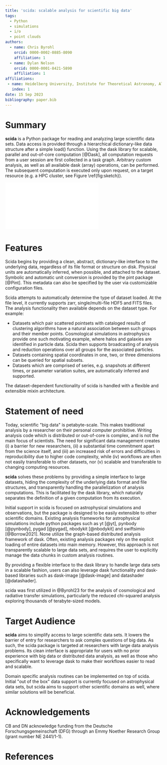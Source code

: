 ```yaml
---
title: 'scida: scalable analysis for scientific big data'
tags:
  - Python
  - simulations
  - i/o
  - point clouds
authors:
  - name: Chris Byrohl
    orcid: 0000-0002-0885-8090
    affiliation: 1
  - name: Dylan Nelson
    orcid: 0000-0001-8421-5890
    affiliation: 1
affiliations:
 - name: Heidelberg University, Institute for Theoretical Astronomy, Albert-Ueberle-Str. 2, 69120 Heideberg, Germany
   index: 1
date: 15 Sep 2023
bibliography: paper.bib
---
```


# Summary

**scida** is a Python package for reading and analyzing large scientific data sets.
Data access is provided through a hierarchical dictionary-like data structure after a simple load() function.
Using the dask library for scalable, parallel and out-of-core computation [@Dask],
all computation requests from a user session are first collected in a task graph.
Arbitrary custom analysis, as well as all available dask (array) operations, can be performed.
The subsequent computation is executed only upon request, on a target resource (e.g. a HPC cluster, see Figure \ref{fig:sketch}).

![Schematic of the workflow. In a user session, a recipe (i.e. sequence of analysis operations) for desired data product can be built by consecutive chaining of operations, which are internally represented by dask task graphs. Calculation is triggered by the compute() command, evaluating the graph on a target resource. The result, much smaller than the original data, is sent back to the user session for further analysis/plotting. \label{fig:sketch}](sketch.pdf)

# Features

Scida begins by providing a clean, abstract, dictionary-like interface to the underlying data, regardless of its
file format or structure on disk. Physical units are automatically inferred, when possible, and attached
to the dataset. Symbolic and automatic unit conversion is provided by the pint package [@Pint]. This metadata can
also be specified by the user via customizable configuration files.

Scida attempts to automatically determine the type of dataset loaded. At the file level, it currently supports
zarr, single/multi-file HDF5 and FITS files. The analysis functionality then available depends on the dataset type.
For example:

* Datasets which pair scattered pointsets with cataloged results of clustering algorithms have a
natural association between such groups and their member points. Cosmological simulations in astrophysics provide
one such motivating example, where halos and galaxies are identified in particle data. Scida then supports broadcasting of analysis and reduction operations over all groups for the associated particles.
* Datasets containing spatial coordinates in one, two, or three dimensions can be queried for spatial subsets.
* Datasets which are comprised of series, e.g. snapshots at different times, or parameter variation suites,
are automatically inferred and supported.

The dataset-dependent functionality of scida is handled with a flexible and extensible mixin architecture.

# Statement of need

Today, scientific "big data" is petabyte-scale. This makes traditional analysis by a researcher on their personal
computer prohibitive. Writing analysis code which is distributed or out-of-core is complex, and is not the main
focus of scientists. The need for significant data management creates (i) a barrier for new researchers,
(ii) a substantial time commitment apart from the science itself, and (iii) an increased risk of errors and difficulties
in reproducibility due to higher code complexity, while (iv) workflows are often not easily transferable to other
datasets, nor (v) scalable and transferable to changing computing resources.

**scida** solves these problems by providing a simple interface to large datasets, hiding the complexity of the underlying data format
and file structures, and transparently handling the parallelization of analysis computations. This is facilitated by the dask
library, which naturally separates the definition of a given computation from its execution.

Initial support in scida is focused on astrophysical simulations and observations, but the package is
designed to be easily extensible to other scientific domains. Existing analysis frameworks for astrophysical
simulations include python packages such as yt [@yt], pynbody [@pynbody], pygad [@pygad], nbodykit [@nbodykit] and swiftsimio [@Borrow2021].
None utilize the graph-based distributed analysis framework of dask. Often, existing analysis packages rely on the
explicit loading of entire datasets into main memory. However, this approach is not transparently scalable to large data sets,
and requires the user to explicitly manage the data chunks in custom analysis routines.

By providing a flexible interface to the dask library to handle large data sets in a scalable fashion,
users can also leverage dask functionality and dask-based libraries such as dask-image [@dask-image] and datashader [@datashader].

scida was first utilized in @Byrohl23 for the analysis of cosmological and radiative transfer simulations, particularly the reduced chi-squared analysis exploring thousands of terabyte-sized models.

# Target Audience

**scida** aims to simplify access to large scientific data sets. It lowers the barrier of entry for researchers to ask complex questions of big data.
As such, the scida package is targeted at researchers with large data analysis problems. Its clean interface is appropriate for users
with no prior experience with big data or distributed data analysis, as well as those who specifically want to leverage dask to make their
workflows easier to read and scalable.

Domain specific analysis routines can be implemented on top of scida. Initial "out of the box" data support is currently focused on astrophysical
data sets, but scida aims to support other scientific domains as well, where similar solutions will be beneficial.

# Acknowledgements
CB and DN acknowledge funding from the Deutsche Forschungsgemeinschaft (DFG) through an Emmy Noether Research Group (grant number NE 2441/1-1).


# References
